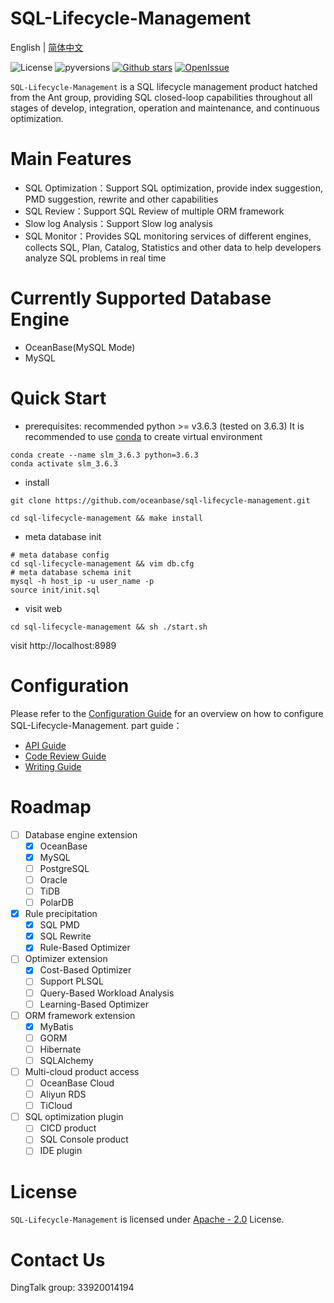 # SQL-Lifecycle-Management

English | [简体中文](README_CN.md)

![License](https://img.shields.io/badge/license-Apache--2.0-green.svg)
![pyversions](https://img.shields.io/badge/python%20-3.6.3%2B-blue.svg)
[![Github stars](https://img.shields.io/github/stars/oceanbase/sql-lifecycle-management?style=flat-square)](https://github.com/oceanbase/sql-lifecycle-management)
[![OpenIssue](https://img.shields.io/github/issues/oceanbase/sql-lifecycle-management)](https://github.com/oceanbase/sql-lifecycle-management/issues)

``SQL-Lifecycle-Management`` is a SQL lifecycle management product hatched from the Ant group, providing SQL closed-loop capabilities throughout all stages of develop, integration, operation and maintenance, and continuous optimization.

# Main Features
- SQL Optimization：Support SQL optimization, provide index suggestion, PMD suggestion, rewrite and other capabilities
- SQL Review：Support SQL Review of multiple ORM framework
- Slow log Analysis：Support Slow log analysis
- SQL Monitor：Provides SQL monitoring services of different engines, collects SQL, Plan, Catalog, Statistics and other data to help developers analyze SQL problems in real time

# Currently Supported Database Engine
- OceanBase(MySQL Mode)
- MySQL

# Quick Start
- prerequisites: recommended python >= v3.6.3 (tested on 3.6.3)
It is recommended to use [conda](https://github.com/conda/conda) to create virtual environment
```shell
conda create --name slm_3.6.3 python=3.6.3
conda activate slm_3.6.3
```
- install
```shell
git clone https://github.com/oceanbase/sql-lifecycle-management.git

cd sql-lifecycle-management && make install
```
- meta database init
```shell
# meta database config
cd sql-lifecycle-management && vim db.cfg
# meta database schema init
mysql -h host_ip -u user_name -p
source init/init.sql
```
- visit web
```shell
cd sql-lifecycle-management && sh ./start.sh
```
visit http://localhost:8989

# Configuration
Please refer to the [Configuration Guide](https://github.com/oceanbase/sql-lifecycle-management/blob/main/CONTRIBUTING.md) for an overview on how to configure SQL-Lifecycle-Management.
part guide：
- [API Guide](https://github.com/oceanbase/sql-lifecycle-management/blob/main/docs/api-style-guide.md) 
- [Code Review Guide](https://github.com/oceanbase/sql-lifecycle-management/blob/main/docs/code-review-guide.md) 
- [Writing Guide](https://github.com/oceanbase/sql-lifecycle-management/blob/main/docs/writing-guide.md) 

# Roadmap
- [ ] Database engine extension
  - [x] OceanBase
  - [x] MySQL
  - [ ] PostgreSQL
  - [ ] Oracle
  - [ ] TiDB
  - [ ] PolarDB
- [x] Rule precipitation
  - [x] SQL PMD
  - [x] SQL Rewrite
  - [x] Rule-Based Optimizer
- [ ] Optimizer extension
  - [x] Cost-Based Optimizer
  - [ ] Support PLSQL
  - [ ] Query-Based Workload Analysis
  - [ ] Learning-Based Optimizer
- [ ] ORM framework extension
  - [x] MyBatis
  - [ ] GORM
  - [ ] Hibernate
  - [ ] SQLAlchemy
- [ ] Multi-cloud product access
  - [ ] OceanBase Cloud
  - [ ] Aliyun RDS
  - [ ] TiCloud
- [ ] SQL optimization plugin
  - [ ] CICD product
  - [ ] SQL Console product
  - [ ] IDE plugin

# License
``SQL-Lifecycle-Management`` is licensed under [Apache - 2.0](https://github.com/oceanbase/sql-lifecycle-management/blob/main/LICENSE) License.

# Contact Us
DingTalk group: 33920014194

